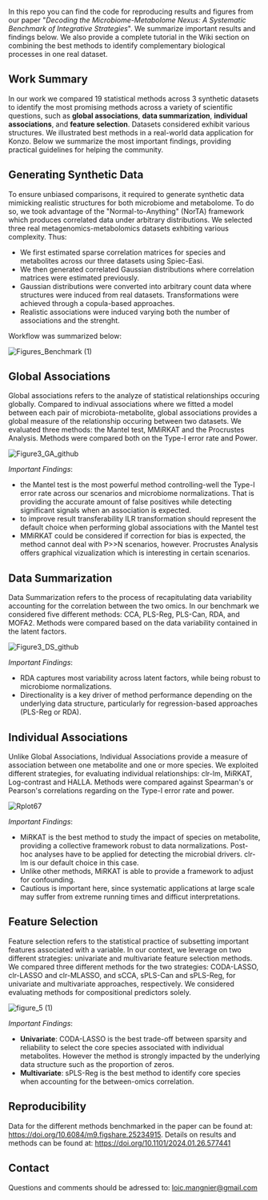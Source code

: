 In this repo you can find the code for reproducing results and figures from our paper "*Decoding the Microbiome-Metabolome Nexus: A Systematic Benchmark of Integrative Strategies*". We summarize important results and findings below. We also provide a complete tutorial in the Wiki section on combining the best methods to identify complementary biological processes in one real dataset. 


## Work Summary

In our work we compared 19 statistical methods across 3 synthetic datasets to identify the most promising methods across a variety of scientific questions, such as **global associations**, **data summarization**, **individual associations**, and **feature selection**. Datasets considered exhibit various structures. We illustrated best methods in a real-world data application for Konzo. Below we summarize the most important findings, providing practical guidelines for helping the community.

## Generating Synthetic Data

To ensure unbiased comparisons, it required to generate synthetic data mimicking realistic structures for both microbiome and metabolome. To do so, we took advantage of the "Normal-to-Anything" (NorTA) framework which produces correlated data under arbitrary distributions. We selected three real metagenomics-metabolomics datasets exhbiting various complexity. Thus:
- We first estimated sparse correlation matrices for species and metabolites across our three datasets using Spiec-Easi.
- We then generated correlated Gaussian distributions where correlation matrices were estimated previously.
- Gaussian distributions were converted into arbitrary count data where structures were induced from real datasets. Transformations were achieved through a copula-based approaches.
- Realistic associations were induced varying both the number of associations and the strenght.

Workflow was summarized below:

![Figures_Benchmark (1)](https://github.com/user-attachments/assets/d0726573-c14f-4c94-ae30-380e8de62e37)


## Global Associations

Global associations refers to the analyze of statistical relationships occuring globally. Compared to indivual associations where we fitted a model between each pair of microbiota-metabolite, global associations provides a global measure of the relationship occuring between two datasets. We evaluated three methods: the Mantel test, MMiRKAT and the Procrustes Analysis. 
Methods were compared both on the Type-I error rate and Power. 


![Figure3_GA_github](https://github.com/user-attachments/assets/ba97f958-1005-42c0-9ec7-1fbe8692a744)

*Important Findings*:
- the Mantel test is the most powerful method controlling-well the Type-I error rate across our scenarios and microbiome normalizations. That is providing the accurate amount of false positives while detecting significant signals when an association is expected. 
- to improve result transferability ILR transformation should represent the default choice when performing global associations with the Mantel test
- MMiRKAT could be considered if correction for bias is expected, the method cannot deal with P>>N scenarios, however. Procrustes Analysis offers graphical vizualization which is interesting in certain scenarios.

## Data Summarization

Data Summarization refers to the process of recapitulating data variability accounting for the correlation between the two omics. In our benchmark we considered five different methods: CCA, PLS-Reg, PLS-Can, RDA, and MOFA2. Methods were compared based on the data variability contained in the latent factors. 

![Figure3_DS_github](https://github.com/user-attachments/assets/552bf666-d982-43f5-94b7-f31ae2dd7fde)

*Important Findings*:
- RDA captures most variability across latent factors, while being robust to microbiome normalizations.
- Directionality is a key driver of method performance depending on the underlying data structure, particularly for regression-based approaches (PLS-Reg or RDA). 

## Individual Associations

Unlike Global Associations, Individual Associations provide a measure of association between one metabolite and one or more species. We exploited different strategies, for evaluating individual relationships: clr-lm, MiRKAT, Log-contrast and HALLA. Methods were compared against Spearman's or Pearson's correlations regarding on the Type-I error rate and power.

![Rplot67](https://github.com/user-attachments/assets/ef0c8107-bc57-40fe-8b4c-7d4d82b4a5fe)

*Important Findings*:
- MiRKAT is the best method to study the impact of species on metabolite, providing a collective framework robust to data normalizations. Post-hoc analyses have to be applied for detecting the microbial drivers. clr-lm is our default choice in this case.
- Unlike other methods, MiRKAT is able to provide a framework to adjust for confounding.
- Cautious is important here, since systematic applications at large scale may suffer from extreme running times and difficut interpretations.  

## Feature Selection 

Feature selection refers to the statistical practice of subsetting important features associated with a variable. In our context, we leverage on two different strategies: univariate and multivariate feature selection methods. We compared three different methods for the two strategies: CODA-LASSO, clr-LASSO and clr-MLASSO, and sCCA, sPLS-Can and sPLS-Reg, for univariate and multivariate approaches, respectively. We considered evaluating methods for compositional predictors solely.

![figure_5 (1)](https://github.com/user-attachments/assets/f04ab27d-6e91-40da-9517-28f0d9b5c2c8)



*Important Findings*:
- **Univariate**: CODA-LASSO is the best trade-off between sparsity and reliability to select the core species associated with individual metabolites. However the method is strongly impacted by the underlying data structure such as the proportion of zeros.
- **Multivariate**: sPLS-Reg is the best method to identify core species when accounting for the between-omics correlation.



## Reproducibility 
Data for the different methods benchmarked in the paper can be found at: https://doi.org/10.6084/m9.figshare.25234915. 
Details on results and methods can be found at: https://doi.org/10.1101/2024.01.26.577441

## Contact

Questions and comments should be adressed to: loic.mangnier@gmail.com

